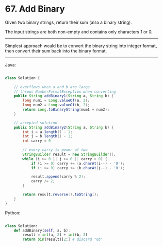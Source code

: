 # 67. Add Binary

Given two binary strings, return their sum (also a binary string).

The input strings are both non-empty and contains only characters 1 or 0.

---

Simplest approach would be to convert the binary string into integer format,
then convert their sum back into the binary format.

---

Java:

```java

class Solution {
    
    // overflows when a and b are large
    // throws NumberFormatException when converting
    public String addBinary1(String a, String b) {
        long num1 = Long.valueOf(a, 2);
        long num2 = Long.valueOf(b, 2);
        return Long.toBinaryString(num1 + num2);
    }

    // accepted solution
    public String addBinary2(String a, String b) {
        int i = a.length() - 1;
        int j = b.length() - 1;
        int carry = 0
        
        // every carry is power of two
        StringBuilder result = new StringBuilder();
        while (i >= 0 || j >= 0 || carry > 0) {
            if (i >= 0) carry += (a.charAt(i--) - '0');
            if (j >= 0) carry += (b.charAt(j--) - '0');

            result.append(carry % 2);
            carry /= 2;
        }

        return result.reverse().toString();
    }
}

```

Python:

```python

class Solution:
    def addBinary(self, a, b):
        result = int(a, 2) + int(b, 2)
        return bin(result)[2:] # discard "0b"
```
